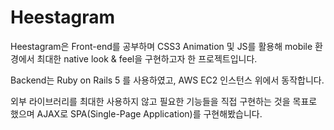 # Heestagram

Heestagram은 Front-end를 공부하며 CSS3 Animation 및 JS를 활용해 mobile 환경에서 최대한 native look & feel을 구현하고자 한 프로젝트입니다.

Backend는 Ruby on Rails 5 를 사용하였고, AWS EC2 인스턴스 위에서 동작합니다.

외부 라이브러리를 최대한 사용하지 않고 필요한 기능들을 직접 구현하는 것을 목표로 했으며 AJAX로 SPA(Single-Page Application)를 구현해봤습니다.
